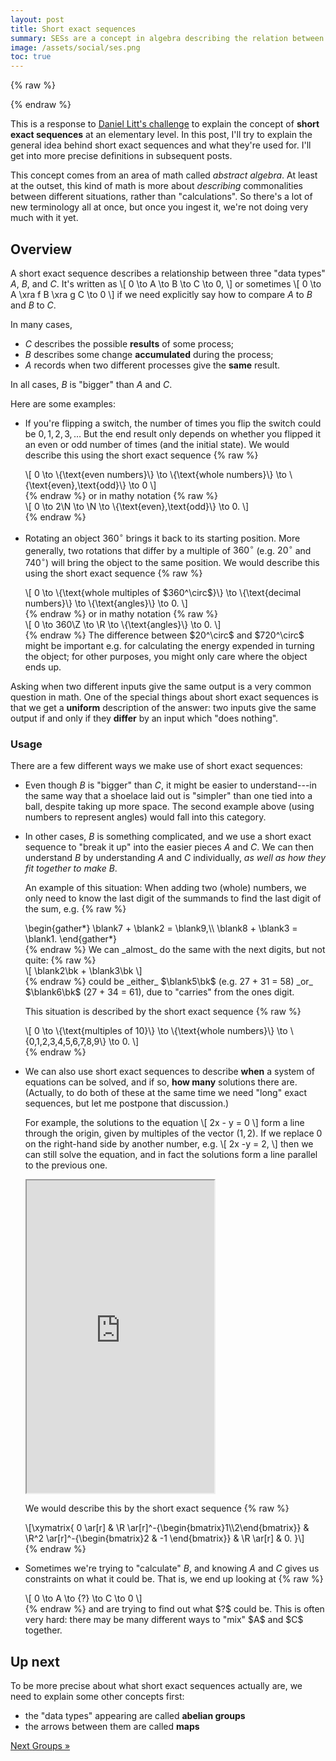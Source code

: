```yaml
---
layout: post
title: Short exact sequences
summary: SESs are a concept in algebra describing the relation between three different data types.
image: /assets/social/ses.png
toc: true
---
```


{% raw %}
<div style="display: none">\[
  \newcommand{\blank}{\underline{\hspace{2em}}}
  \newcommand{\bk}{\underline{\hspace{.5em}}}
  \newcommand{\T}{\mathbf T}
\]</div>
{% endraw %}

This is a response to <a href="https://twitter.com/littmath/status/1648315697791942658" rel="noopener noreferrer" target="_blank">Daniel Litt's challenge</a> to explain the concept of **short exact sequences** at an elementary level. In this post, I'll try to explain the general idea behind short exact sequences and what they're used for. I'll get into more precise definitions in subsequent posts.

This concept comes from an area of math called <dfn>abstract algebra</dfn>. At least at the outset, this kind of math is more about _describing_ commonalities between different situations, rather than "calculations". So there's a lot of new terminology all at once, but once you ingest it, we're not doing very much with it yet.

## Overview

A short exact sequence describes a relationship between three "data types" $A,$ $B,$ and $C.$ It's written as
\\[ 0 \to A \to B \to C \to 0, \\]
or sometimes
\\[ 0 \to A \xra f B \xra g C \to 0 \\]
if we need explicitly say how to compare $A$ to $B$ and $B$ to $C$.

In many cases,
- $C$ describes the possible **results** of some process;
- $B$ describes some change **accumulated** during the process;
- $A$ records when two different processes give the **same** result.

In all cases, $B$ is "bigger" than $A$ and $C$.

Here are some examples:

- If you're flipping a switch, the number of times you flip the switch could be $0,1,2,3,\dotsc$ But the end result only depends on whether you flipped it an even or odd number of times (and the initial state). We would describe this using the short exact sequence
  {% raw %}
  <div>
  \[ 0 \to \{\text{even numbers}\} \to \{\text{whole numbers}\} \to \{\text{even},\text{odd}\} \to 0 \]
  </div>
  {% endraw %}
  or in mathy notation
  {% raw %}
  <div>
  \[ 0 \to 2\N \to \N \to \{\text{even},\text{odd}\} \to 0. \]
  </div>
  {% endraw %}

- Rotating an object $360^\circ$ brings it back to its starting position. More generally, two rotations that differ by a multiple of $360^\circ$ (e.g. $20^\circ$ and $740^\circ$) will bring the object to the same position. We would describe this using the short exact sequence
  {% raw %}
  <div>
  \[ 0 \to \{\text{whole multiples of $360^\circ$}\} \to \{\text{decimal numbers}\} \to \{\text{angles}\} \to 0. \]
  </div>
  {% endraw %}
  or in mathy notation
  {% raw %}
  <div>
  \[ 0 \to 360\Z \to \R \to \{\text{angles}\} \to 0. \]
  </div>
  {% endraw %}
  The difference between $20^\circ$ and $720^\circ$ might be important e.g. for calculating the energy expended in turning the object; for other purposes, you might only care where the object ends up.

Asking when two different inputs give the same output is a very common question in math. One of the special things about short exact sequences is that we get a **uniform** description of the answer: two inputs give the same output if and only if they **differ** by an input which "does nothing".

### Usage
There are a few different ways we make use of short exact sequences:

- Even though $B$ is "bigger" than $C$, it might be easier to understand---in the same way that a shoelace laid out is "simpler" than one tied into a ball, despite taking up more space. The second example above (using numbers to represent angles) would fall into this category.

- In other cases, $B$ is something complicated, and we use a short exact sequence to "break it up" into the easier pieces $A$ and $C$. We can then understand $B$ by understanding $A$ and $C$ individually, _as well as how they fit together to make $B$_.

  An example of this situation: When adding two (whole) numbers, we only need to know the last digit of the summands to find the last digit of the sum, e.g.
  {% raw %}
  <div>
  \begin{gather*}
    \blank7 + \blank2 = \blank9,\\
    \blank8 + \blank3 = \blank1.
  \end{gather*}
  </div>
  {% endraw %}
  We can _almost_ do the same with the next digits, but not quite:
  {% raw %}
  <div>
  \[ \blank2\bk + \blank3\bk \]
  </div>
  {% endraw %}
  could be _either_ $\blank5\bk$ (e.g. 27 + 31 = 58) _or_ $\blank6\bk$ (27 + 34 = 61), due to "carries" from the ones digit.

  This situation is described by the short exact sequence
  {% raw %}
  <div>
  \[ 0 \to \{\text{multiples of 10}\} \to \{\text{whole numbers}\} \to \{0,1,2,3,4,5,6,7,8,9\} \to 0. \]
  </div>
  {% endraw %}

- We can also use short exact sequences to describe **when** a system of equations can be solved, and if so, **how many** solutions there are. (Actually, to do both of these at the same time we need "long" exact sequences, but let me postpone that discussion.)
  
  For example, the solutions to the equation
  \\[ 2x - y = 0 \\]
  form a line through the origin, given by multiples of the vector $(1,2)$. If we replace $0$ on the right-hand side by another number, e.g.
  \\[ 2x -y = 2, \\]
  then we can still solve the equation, and in fact the solutions form a line parallel to the previous one.

  <iframe class="bd-1 sh" height="500" src="https://www.desmos.com/calculator/tnmwg1ywu0"></iframe>

  We would describe this by the short exact sequence
  {% raw %}
  <div>
  \[\xymatrix{
    0 \ar[r] &
    \R \ar[r]^-{\begin{bmatrix}1\\2\end{bmatrix}} &
    \R^2 \ar[r]^-{\begin{bmatrix}2 & -1 \end{bmatrix}} &
    \R \ar[r] &
    0.
  }\]
  </div>
  {% endraw %}

- Sometimes we're trying to "calculate" $B$, and knowing $A$ and $C$ gives us constraints on what it could be. That is, we end up looking at
  {% raw %}
  <div>
  \[ 0 \to A \to {?} \to C \to 0 \]
  </div>
  {% endraw %}
  and are trying to find out what $?$ could be. This is often very hard: there may be many different ways to "mix" $A$ and $C$ together.

## Up next
To be more precise about what short exact sequences actually are, we need to explain some other concepts first:

- the "data types" appearing are called **abelian groups**
- the arrows between them are called **maps**

<nav class="blog-nav">
  <a class="next" href="/2023/04/20/groups.html">
    <span class="hint">Next</span>
    <span class="title">Groups &raquo;</span>
  </a>
</nav>